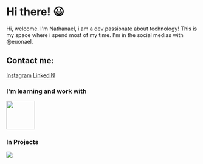 <h1>Hi there! 😃</h1>

<p>Hi, welcome.
I'm Nathanael, i am a dev passionate about technology!
 This is my space where i spend most of my time. 
I'm in the social medias with @euonael.<p>

  <h2>Contact me:</h2>
<a href="https://www.instagram.com/euonael/" target="_blank">Instagram</a>
<a href="https://www.linkedin.com/in/naelpontes/" target="_blank">LinkediN</a>

  <h3>I'm learning and work with</h3>
<img src="https://github.com/euonael/euonael/assets/95258490/741e7245-90f0-4cf4-9316-4b49e490f1bb" widith=75px height=75px;> 
 
  <h3>In Projects</h3>
<img src="https://github.com/euonael/euonael/assets/95258490/51f13d5a-6a2d-4fb3-a9dc-17059c8c4207">

<!--
**euonael/euonael** is a ✨ _special_ ✨ repository because its `README.md` (this file) appears on your GitHub profile.

Here are some ideas to get you started:

- 🔭 I’m currently working on ...
- 🌱 I’m currently learning ...
- 👯 I’m looking to collaborate on ...
- 🤔 I’m looking for help with ...
- 💬 Ask me about ...
- 📫 How to reach me: ...
- 😄 Pronouns: ...
- ⚡ Fun fact: ...
-->
